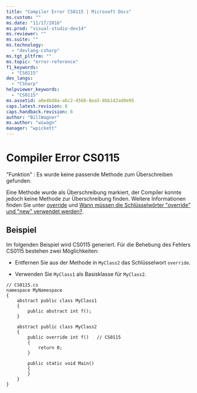 ```yaml
---
title: "Compiler Error CS0115 | Microsoft Docs"
ms.custom: ""
ms.date: "11/17/2016"
ms.prod: "visual-studio-dev14"
ms.reviewer: ""
ms.suite: ""
ms.technology: 
  - "devlang-csharp"
ms.tgt_pltfrm: ""
ms.topic: "error-reference"
f1_keywords: 
  - "CS0115"
dev_langs: 
  - "CSharp"
helpviewer_keywords: 
  - "CS0115"
ms.assetid: a0e4bd8a-a6c2-4568-8ea5-8bb1d2ad0e95
caps.latest.revision: 8
caps.handback.revision: 8
author: "BillWagner"
ms.author: "wiwagn"
manager: "wpickett"
---
```

# Compiler Error CS0115
"Funktion" : Es wurde keine passende Methode zum Überschreiben gefunden.  
  
 Eine Methode wurde als Überschreibung markiert, der Compiler konnte jedoch keine Methode zur Überschreibung finden.  Weitere Informationen finden Sie unter [override](../../../csharp/language-reference/keywords/override.md) und [Wann müssen die Schlüsselwörter "override" und "new" verwendet werden?](../../../csharp/programming-guide/classes-and-structs/knowing-when-to-use-override-and-new-keywords.md).  
  
## Beispiel  
 Im folgenden Beispiel wird CS0115 generiert.  Für die Behebung des Fehlers CS0115 bestehen zwei Möglichkeiten:  
  
-   Entfernen Sie aus der Methode in `MyClass2` das Schlüsselwort `override`.  
  
-   Verwenden Sie `MyClass1` als Basisklasse für `MyClass2`.  
  
```  
// CS0115.cs  
namespace MyNamespace  
{  
    abstract public class MyClass1  
    {  
        public abstract int f();  
    }  
  
    abstract public class MyClass2  
    {  
        public override int f()   // CS0115  
        {  
            return 0;  
        }  
  
        public static void Main()  
        {  
        }  
    }  
}  
```